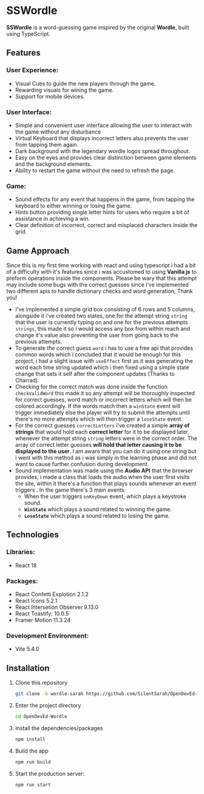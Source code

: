 # SSWordle

**SSWordle** is a word-guessing game inspired by the original **Wordle**, built using TypeScript.

## Features

### User Experience:

- Visual Cues to guide the new players through the game.
- Rewarding visuals for wining the game.
- Support for mobile devices.

### User Interface:

- Simple and convenient user interface allowing the user to interact with the game without any disturbance
- Virtual Keyboard that displays incorrect letters also prevents the user from tapping them again.
- Dark background with the legendary wordle logos spread throughout.
- Easy on the eyes and provides clear distinction between game elements and the background elements.
- Ability to restart the game without the need to refresh the page.

### Game:

- Sound effects for any event that happens in the game, from tapping the keyboard to either winning or losing the game.
- Hints button providing single letter hints for users who require a bit of assistance in achieving a win.
- Clear definition of incorrect, correct and misplaced characters inside the grid.

## Game Approach

Since this is my first time working with react and using typescript i had a bit of a difficulty with it's features since i was accustomed to using **Vanilla js** to preform operations inside the components. Please be wary that this attempt may include some bugs with the correct guesses since i've implemented two different apis to handle dictionary checks and word generation, Thank you!

- I've implemented a simple grid box consisting of 6 rows and 5 columns, alongside it i've created two states, one for the attempt string ``string``  that the user is currently typing on and one for the previous attempts ``strings``, this made it so i would access any box from within reach and change it's value also preventing the user from going back to the previous attempts.
- To generate the correct guess ``word`` i has to use a free api that provides common words which i concluded that it would be enough for this project, i had a slight issue with ``useEffect`` first as it was generating the word each time string updated which i then fixed using a simple state change that sets it self after the component updates (Thanks to Charrad).
- Checking for the correct match was done inside the function ``checkValidWord`` this made it so any attempt will be thoroughly inspected for correct guesses, word match or incorrect letters which will then be colored accordingly. If the words match then a ``winState`` event will trigger immediately else the player will try to submit the attempts until there's no more attempts which will then trigger a ``loseState`` event.
- For the correct guesses ``correctLetters`` i've created a simple **array of strings** that would hold each **correct letter** for it to be displayed later, whenever the attempt string ``string`` letters were in the correct order. The array of correct letter guesses **will hold that letter causing it to be displayed to the user**. I am aware that you can do it using one string but i went with this method as i was simply in the learning phase and did not want to cause further confusion during development.
- Sound implementation was made using the **Audio API** that the browser provides, i made a class that loads the audio when the user first visits the site, within it there's a function that plays sounds whenever an event triggers . In the game there's 3 main events:
  - When the user triggers ``onKeyDown`` event, which plays a keystroke sound.
  - **``WinState``** which plays a sound related to winning the game.
  - **``LoseState``** which plays a sound related to losing the game.

## Technologies

### Libraries:

- React 18

### Packages:

- React Confetti Explotion 2.1.2
- React Icons 5.2.1
- React Intersetion Observer 9.13.0
- React Toastify: 10.0.5
- Framer Motion 11.3.24

### Development Environment:

- Vite 5.4.0

## Installation

1. Clone this repository

   ```bash
   git clone -b wordle-sarah https://github.com/SilentSarah/OpenDevEd-Wordle.git
   ```
2. Enter the project directory

   ```bash
   cd OpenDevEd-Wordle
   ```
3. Install the dependencies/packages

   ```bash
   npm install
   ```
4. Build the app

   ```bash
   npm run build
   ```
5. Start the production server:

   ```bash
   npm run start
   ```
